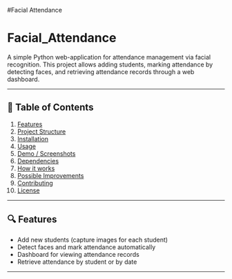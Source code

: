 #Facial Attendance

# Facial_Attendance

A simple Python web-application for attendance management via facial recognition. This project allows adding students, marking attendance by detecting faces, and retrieving attendance records through a web dashboard.

---

## 🚀 Table of Contents

1. [Features](#features)  
2. [Project Structure](#project-structure)  
3. [Installation](#installation)  
4. [Usage](#usage)  
5. [Demo / Screenshots](#demo--screenshots)  
6. [Dependencies](#dependencies)  
7. [How it works](#how-it-works)  
8. [Possible Improvements](#possible-improvements)  
9. [Contributing](#contributing)  
10. [License](#license)  

---

## 🔍 Features

- Add new students (capture images for each student)  
- Detect faces and mark attendance automatically  
- Dashboard for viewing attendance records  
- Retrieve attendance by student or by date  

---


